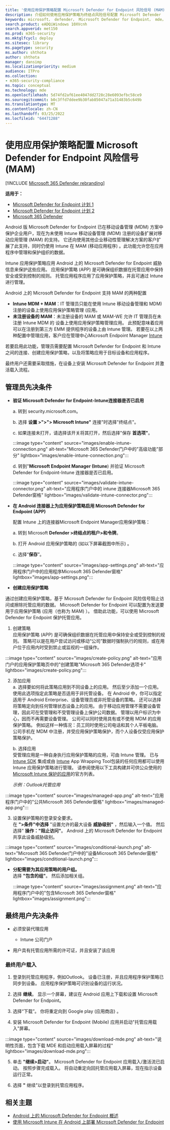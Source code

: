 ```yaml
---
title: '使用应用保护策略配置 Microsoft Defender for Endpoint 风险信号 (MAM) '
description: 介绍如何使用应用保护策略为终结点风险信号配置 Microsoft Defender
keywords: microsoft， defender， Microsoft Defender for Endpoint， mde， android， 配置， MAM， 应用保护ection 策略， 托管应用
search.product: eADQiWindows 10XVcnh
search.appverid: met150
ms.prod: m365-security
ms.mktglfcycl: deploy
ms.sitesec: library
ms.pagetype: security
ms.author: shthota
author: shthota
manager: dansimp
ms.localizationpriority: medium
audience: ITPro
ms.collection:
- m365-security-compliance
ms.topic: conceptual
ms.technology: mde
ms.openlocfilehash: 5d74fd2af61ee4047dd2728c28e6093efbc58ce9
ms.sourcegitcommit: b0c3ffd7ddee9b30fab85047a71a31483b5c649b
ms.translationtype: MT
ms.contentlocale: zh-CN
ms.lasthandoff: 03/25/2022
ms.locfileid: "64471288"
---
```

# <a name="configure-microsoft-defender-for-endpoint-risk-signals-using-app-protection-policies-mam"></a>使用应用保护策略配置 Microsoft Defender for Endpoint 风险信号 (MAM) 

[!INCLUDE [Microsoft 365 Defender rebranding](../../includes/microsoft-defender.md)]

**适用于：**
- [Microsoft Defender for Endpoint 计划 1](https://go.microsoft.com/fwlink/p/?linkid=2154037)
- [Microsoft Defender for Endpoint 计划 2](https://go.microsoft.com/fwlink/p/?linkid=2154037)
- [Microsoft 365 Defender](https://go.microsoft.com/fwlink/?linkid=2118804)



Android 版 Microsoft Defender for Endpoint 已在移动设备管理 (MDM) 方案中保护企业用户，现在为未使用 Intune 移动设备管理 (MDM) 注册的设备扩展对移动应用管理 (MAM) 的支持。 它还向使用其他企业移动性管理解决方案的客户扩展了此支持，同时仍使用 Intune 在 MAM (移动应用程序) 。此功能允许您在应用程序中管理和保护组织的数据。

Intune 应用保护策略应用 Android 上的 Microsoft Defender for Endpoint 威胁信息来保护这些应用。 应用保护策略 (APP) 是可确保组织数据在托管应用中保持安全或受到控制的规则。 托管应用程序应用了应用保护策略，并且可通过 Intune 进行管理。  

Android 上的 Microsoft Defender for Endpoint 支持 MAM 的两种配置
- **Intune MDM + MAM**：IT 管理员只能在使用 Intune 移动设备管理和 MDM) 注册的设备上使用应用保护策略管理 (应用。
- **未注册设备的 MAM**：未注册设备的 MAM 或 MAM-WE 允许 IT 管理员在未注册 Intune MDM 的 [](/mem/intune/app/app-protection-policy)设备上使用应用保护策略管理应用。 此预配意味着应用可以在注册到第三方 EMM 提供程序的设备上由 Intune 管理。 若要在以上两种配置中管理应用，客户应在管理中心Microsoft Endpoint Manager [Intune](https://go.microsoft.com/fwlink/?linkid=2109431)

若要启用此功能，管理员需要配置 Microsoft Defender for Endpoint 和 Intune 之间的连接、创建应用保护策略，以及将策略应用于目标设备和应用程序。 
 
最终用户还需要采取措施，在设备上安装 Microsoft Defender for Endpoint 并激活载入流程。


## <a name="admin-prerequisites"></a>管理员先决条件

- **验证 Microsoft Defender for Endpoint-Intune连接器是否已启用**

  a. 转到 security.microsoft.com。 

  b. 选择 **设置 >">"> Microsoft Intune"** 连接"时选择"终结点"。

  c. 如果连接未打开，请选择该开关将其打开，然后选择"保存 **首选项"**。

  :::image type="content" source="images/enable-intune-connection.png" alt-text="Microsoft 365 Defender门户中的&quot;高级功能&quot;部分" lightbox="images/enable-intune-connection.png":::

  d. 转到"**Microsoft Endpoint Manager (Intune**) 并验证 Microsoft Defender for Endpoint-Intune 连接器是否已启用。

  :::image type="content" source="images/validate-intune-connector.png" alt-text="应用程序门户中的 intune 连接器Microsoft 365 Defender窗格" lightbox="images/validate-intune-connector.png":::

- **在 Android 连接器上为应用保护策略启用 Microsoft Defender for Endpoint (APP)**
  
  配置 Intune 上的连接器Microsoft Endpoint Manager应用保护策略：

  a. 转到 Microsoft **Defender >终结点的租户>和令牌**。

  b. 打开 Android 应用保护策略的 (如以下屏幕截图中所示) 。

  c. 选择“**保存**”。

  :::image type="content" source="images/app-settings.png" alt-text="应用程序门户中的应用程序Microsoft 365 Defender窗格" lightbox="images/app-settings.png":::

- **创建应用保护策略** 
 
通过创建应用保护策略，基于 Microsoft Defender for Endpoint 风险信号阻止访问或擦除托管应用的数据。
Microsoft Defender for Endpoint 可以配置为发送要用于应用保护策略 (应用（也称为 MAM) ）。 借助此功能，可以使用 Microsoft Defender for Endpoint 保护托管应用。

1. 创建策略 <br>
应用保护策略 (APP) 是可确保组织数据在托管应用中保持安全或受到控制的规则。 策略可以是在用户尝试访问或移动“公司”数据时强制执行的规则，或在用户位于应用内时受到禁止或监视的一组操作。 

:::image type="content" source="images/create-policy.png" alt-text="应用门户的应用保护策略页中的&quot;创建策略&quot;Microsoft 365 Defender选项卡" lightbox="images/create-policy.png":::

2. 添加应用 <br>
    a. 选择要如何将此策略应用到不同设备上的应用。 然后至少添加一个应用。 <br>
    使用此选项指定此策略是否适用于非托管设备。 在 Android 中，你可以指定适用于 Android Enterprise、设备管理员或非托管设备的策略。 还可以选择将策略定向到任何管理状态设备上的应用。
由于移动应用管理不需要设备管理，因此可在受管理和不受管理设备上保护公司数据。 管理以用户标识为中心，因而不再需要设备管理。 公司可以同时使用具有或不使用 MDM 的应用保护策略。 例如这样一种情况：员工同时使用公司电话和其个人平板电脑。 公司手机在 MDM 中注册，并受应用保护策略保护，而个人设备仅受应用保护策略保护。

    b. 选择应用<br>
    受管理应用是一种自身执行应用保护策略的应用，可由 Intune 管理。 已与 [Intune SDK](/mem/intune/developer/app-sdk) 集成或由 [Intune](/mem/intune/developer/apps-prepare-mobile-application-management) App Wrapping Tool包装的任何应用都可以使用 Intune 应用保护策略进行管理。 请参阅使用以下工具构建并可供公众使用的 [Microsoft Intune 保护的应用](/mem/intune/apps/apps-supported-intune-apps)的官方列表。

    *示例：Outlook托管应用*

  :::image type="content" source="images/managed-app.png" alt-text="应用程序门户中的&quot;公共Microsoft 365 Defender窗格" lightbox="images/managed-app.png":::


 3. 设置保护策略的登录安全要求。 <br>
在 **">条件"中选择** "设置允许的最大设备 **威胁级别"** ，然后输入一个值。 然后选择"  **操作："阻止访问"**。 Android 上的 Microsoft Defender for Endpoint 共享此设备威胁级别。

  :::image type="content" source="images/conditional-launch.png" alt-text="Microsoft 365 Defender门户中的&quot;设备Microsoft 365 Defender窗格" lightbox="images/conditional-launch.png":::
  
- **分配需要为其应用策略的用户组。**<br>
  选择 **"包含的组"**。 然后添加相关组。 

    :::image type="content" source="images/assignment.png" alt-text="应用程序门户中的&quot;包含Microsoft 365 Defender窗格" lightbox="images/assignment.png":::


## <a name="end-user-prerequisites"></a>最终用户先决条件
- 必须安装代理应用
    - Intune 公司门户
    
- 用户具有托管应用所需的许可证，并且安装了该应用

### <a name="end-user-onboarding"></a>最终用户载入 

1. 登录到托管应用程序，例如Outlook。 设备已注册，并且应用程序保护策略已同步到设备。 应用程序保护策略可识别设备的运行状况。  

2. 选择 **继续**。 显示一个屏幕，建议在 Android 应用上下载和设置 Microsoft Defender for Endpoint。

3. 选择“下载”。 你将重定向到 Google play (应用商店) 。 

4.  安装 Microsoft Defender for Endpoint (Mobile) 应用并启动"托管应用载入"屏幕。

  :::image type="content" source="images/download-mde.png" alt-text="说明性页面，包含下载 MDE 和启动应用载入屏幕的过程" lightbox="images/download-mde.png":::
  

5.  单击 **"继续>启动"**。 Microsoft Defender for Endpoint 应用载入/激活流已启动。 按照步骤完成载入。 将自动重定向回托管应用载入屏幕，现在指示设备运行正常。

6. 选择 **"** 继续"以登录到托管应用程序。 



## <a name="related-topics"></a>相关主题

- [Android 上的 Microsoft Defender for Endpoint 概述](microsoft-defender-endpoint-android.md)
- [使用 Microsoft Intune 在 Android 上部署 Microsoft Defender for Endpoint](android-intune.md)
